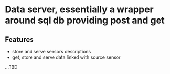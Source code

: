 # Data server, essentially a wrapper around sql db providing post and get

## Features
+ store and serve sensors descriptions
+ get, store and serve data linked with source sensor

...TBD

